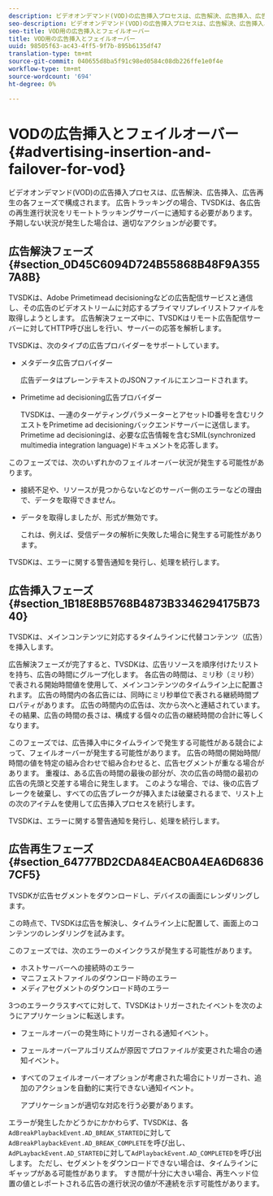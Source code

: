 ```yaml
---
description: ビデオオンデマンド(VOD)の広告挿入プロセスは、広告解決、広告挿入、広告再生の各フェーズで構成されます。 広告トラッキングの場合、TVSDKは、各広告の再生進行状況をリモートトラッキングサーバーに通知する必要があります。 予期しない状況が発生した場合は、適切なアクションが必要です。
seo-description: ビデオオンデマンド(VOD)の広告挿入プロセスは、広告解決、広告挿入、広告再生の各フェーズで構成されます。 広告トラッキングの場合、TVSDKは、各広告の再生進行状況をリモートトラッキングサーバーに通知する必要があります。 予期しない状況が発生した場合は、適切なアクションが必要です。
seo-title: VOD用の広告挿入とフェイルオーバー
title: VOD用の広告挿入とフェイルオーバー
uuid: 98505f63-ac43-4ff5-9f7b-895b6135df47
translation-type: tm+mt
source-git-commit: 040655d8ba5f91c98ed0584c08db226ffe1e0f4e
workflow-type: tm+mt
source-wordcount: '694'
ht-degree: 0%

---
```



# VODの広告挿入とフェイルオーバー{#advertising-insertion-and-failover-for-vod}

ビデオオンデマンド(VOD)の広告挿入プロセスは、広告解決、広告挿入、広告再生の各フェーズで構成されます。 広告トラッキングの場合、TVSDKは、各広告の再生進行状況をリモートトラッキングサーバーに通知する必要があります。 予期しない状況が発生した場合は、適切なアクションが必要です。

## 広告解決フェーズ{#section_0D45C6094D724B55868B48F9A3557A8B}

TVSDKは、Adobe Primetimead decisioningなどの広告配信サービスと通信し、その広告のビデオストリームに対応するプライマリプレイリストファイルを取得しようとします。 広告解決フェーズ中に、TVSDKはリモート広告配信サーバーに対してHTTP呼び出しを行い、サーバーの応答を解析します。

TVSDKは、次のタイプの広告プロバイダーをサポートしています。

* メタデータ広告プロバイダー

   広告データはプレーンテキストのJSONファイルにエンコードされます。
* Primetime ad decisioning広告プロバイダー

   TVSDKは、一連のターゲティングパラメーターとアセットID番号を含むリクエストをPrimetime ad decisioningバックエンドサーバーに送信します。 Primetime ad decisioningは、必要な広告情報を含むSMIL(synchronized multimedia integration language)ドキュメントを応答します。

このフェーズでは、次のいずれかのフェイルオーバー状況が発生する可能性があります。

* 接続不足や、リソースが見つからないなどのサーバー側のエラーなどの理由で、データを取得できません。
* データを取得しましたが、形式が無効です。

   これは、例えば、受信データの解析に失敗した場合に発生する可能性があります。

TVSDKは、エラーに関する警告通知を発行し、処理を続行します。

## 広告挿入フェーズ{#section_1B18E8B5768B4873B3346294175B7340}

TVSDKは、メインコンテンツに対応するタイムラインに代替コンテンツ（広告）を挿入します。

広告解決フェーズが完了すると、TVSDKは、広告リソースを順序付けたリストを持ち、広告の時間にグループ化します。 各広告の時間は、ミリ秒（ミリ秒）で表される開始時間値を使用して、メインコンテンツのタイムライン上に配置されます。 広告の時間内の各広告には、同時にミリ秒単位で表される継続時間プロパティがあります。 広告の時間内の広告は、次から次へと連結されています。 その結果、広告の時間の長さは、構成する個々の広告の継続時間の合計に等しくなります。

このフェーズでは、広告挿入中にタイムラインで発生する可能性がある競合によって、フェイルオーバーが発生する可能性があります。 広告の時間の開始時間/時間の値を特定の組み合わせで組み合わせると、広告セグメントが重なる場合があります。 重複は、ある広告の時間の最後の部分が、次の広告の時間の最初の広告の先頭と交差する場合に発生します。 このような場合、では、後の広告ブレークを破棄し、すべての広告ブレークが挿入または破棄されるまで、リスト上の次のアイテムを使用して広告挿入プロセスを続行します。

TVSDKは、エラーに関する警告通知を発行し、処理を続行します。

## 広告再生フェーズ{#section_64777BD2CDA84EACB0A4EA6D68367CF5}

TVSDKが広告セグメントをダウンロードし、デバイスの画面にレンダリングします。

この時点で、TVSDKは広告を解決し、タイムライン上に配置して、画面上のコンテンツのレンダリングを試みます。

このフェーズでは、次のエラーのメインクラスが発生する可能性があります。

* ホストサーバーへの接続時のエラー
* マニフェストファイルのダウンロード時のエラー
* メディアセグメントのダウンロード時のエラー

3つのエラークラスすべてに対して、TVSDKはトリガーされたイベントを次のようにアプリケーションに転送します。

* フェールオーバーの発生時にトリガーされる通知イベント。
* フェールオーバーアルゴリズムが原因でプロファイルが変更された場合の通知イベント。
* すべてのフェイルオーバーオプションが考慮された場合にトリガーされ、追加のアクションを自動的に実行できない通知イベント。

   アプリケーションが適切な対応を行う必要があります。

エラーが発生したかどうかにかかわらず、TVSDKは、各`AdBreakPlaybackEvent.AD_BREAK_STARTED`に対して`AdBreakPlaybackEvent.AD_BREAK_COMPLETE`を呼び出し、`AdPLaybackEvent.AD_STARTED`に対して`AdPlaybackEvent.AD_COMPLETED`を呼び出します。 ただし、セグメントをダウンロードできない場合は、タイムラインにギャップがある可能性があります。 すき間が十分に大きい場合、再生ヘッド位置の値とレポートされる広告の進行状況の値が不連続を示す可能性があります。
